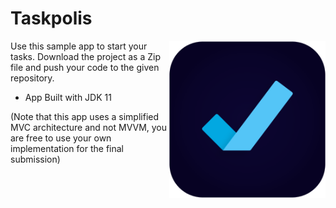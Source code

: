 # Taskpolis

<img src="https://raw.githubusercontent.com/MADHack-Agon/.github/main/img/app_icon.svg" align="right"
     alt="Size Limit logo by Anton Lovchikov" width="250">

Use this sample app to start your tasks. Download the project as a Zip file and push your code to the given repository.

- App Built with JDK 11

(Note that this app uses a simplified MVC architecture and not MVVM, you are free to use your own implementation for the final submission)

